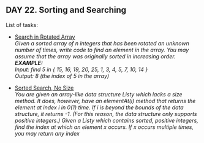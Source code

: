 ## DAY 22. Sorting and Searching

List of tasks:

- [Search in Rotated Array](https://github.com/yankouskia/cracking-interview/tree/master/DAY%2022/SearchInRotatedArray.java)  
  *Given a sorted array of n integers that has been rotated an unknown number of times, write code to find an element in the array. You may assume that the array was originally sorted in increasing order.  
  __EXAMPLE:__  
  Input: find 5 in { 15, 16, 19, 20, 25, 1, 3, 4, 5, 7, 10, 14 }  
  Output: 8 (the index of 5 in the array)*  

- [Sorted Search, No Size](https://github.com/yankouskia/cracking-interview/tree/master/DAY%2022/SortedSearch.java)  
  *You are given an array-like data structure Listy which lacks a size method. It does, however, have an elementAt(i) method that returns the element at index i in 0(1) time. If i is beyond the bounds of the data structure, it returns -1. (For this reason, the data structure only supports positive integers.) Given a Listy which contains sorted, positive integers, find the index at which an element x occurs. If x occurs multiple times, you may return any index*  

